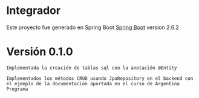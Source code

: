 # Integrador

Este proyecto fue generado en Spring Boot [Spring Boot](https://spring.io/projects/spring-boot) version 2.6.2

# Versión 0.1.0
	
	Implementada la creación de tablas sql con la anotación @Entity
	
	Implementados los métodos CRUD usando JpaRepository en el backend con el ejemplo de la documentación aportada en el curso de Argentina Programa
